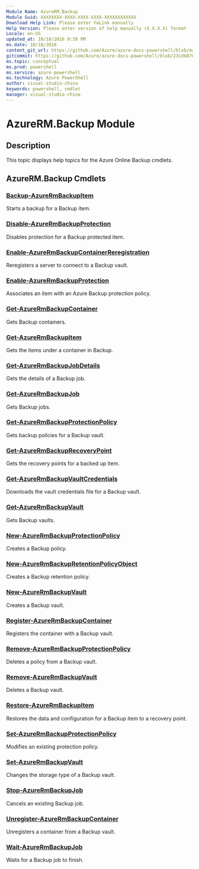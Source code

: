 ```yaml
---
Module Name: AzureRM.Backup
Module Guid: XXXXXXXX-XXXX-XXXX-XXXX-XXXXXXXXXXXX
Download Help Link: Please enter FwLink manually
Help Version: Please enter version of help manually (X.X.X.X) format
Locale: en-US
updated_at: 10/18/2016 9:38 PM
ms.date: 10/18/2016
content_git_url: https://github.com/Azure/azure-docs-powershell/blob/master/azureps-cmdlets-docs/ResourceManager/AzureRM.Backup/v2.1.0/AzureRM.Backup.md
gitcommit: https://github.com/Azure/azure-docs-powershell/blob/23cdb8705d4ab9807c0e21b238f3b134a7d49c7d/azureps-cmdlets-docs/ResourceManager/AzureRM.Backup/v2.1.0/AzureRM.Backup.md
ms.topic: conceptual
ms.prod: powershell
ms.service: azure-powershell
ms.technology: Azure PowerShell
author: visual-studio-china
keywords: powershell, cmdlet
manager: visual-studio-china
---
```


# AzureRM.Backup Module
## Description
This topic displays help topics for the Azure Online Backup cmdlets. 

## AzureRM.Backup Cmdlets
### [Backup-AzureRmBackupItem](.\Backup-AzureRmBackupItem.md)
Starts a backup for a Backup item.


### [Disable-AzureRmBackupProtection](.\Disable-AzureRmBackupProtection.md)
Disables protection for a Backup protected item.


### [Enable-AzureRmBackupContainerReregistration](.\Enable-AzureRmBackupContainerReregistration.md)
Reregisters a server to connect to a Backup vault.


### [Enable-AzureRmBackupProtection](.\Enable-AzureRmBackupProtection.md)
Associates an item with an Azure Backup protection policy.


### [Get-AzureRmBackupContainer](.\Get-AzureRmBackupContainer.md)
Gets Backup containers.


### [Get-AzureRmBackupItem](.\Get-AzureRmBackupItem.md)
Gets the items under a container in Backup.


### [Get-AzureRmBackupJobDetails](.\Get-AzureRmBackupJobDetails.md)
Gets the details of a Backup job.


### [Get-AzureRmBackupJob](.\Get-AzureRmBackupJob.md)
Gets Backup jobs.


### [Get-AzureRmBackupProtectionPolicy](.\Get-AzureRmBackupProtectionPolicy.md)
Gets backup policies for a Backup vault.


### [Get-AzureRmBackupRecoveryPoint](.\Get-AzureRmBackupRecoveryPoint.md)
Gets the recovery points for a backed up item.


### [Get-AzureRmBackupVaultCredentials](.\Get-AzureRmBackupVaultCredentials.md)
Downloads the vault credentials file for a Backup vault.


### [Get-AzureRmBackupVault](.\Get-AzureRmBackupVault.md)
Gets Backup vaults.


### [New-AzureRmBackupProtectionPolicy](.\New-AzureRmBackupProtectionPolicy.md)
Creates a Backup policy.


### [New-AzureRmBackupRetentionPolicyObject](.\New-AzureRmBackupRetentionPolicyObject.md)
Creates a Backup retention policy.


### [New-AzureRmBackupVault](.\New-AzureRmBackupVault.md)
Creates a Backup vault.


### [Register-AzureRmBackupContainer](.\Register-AzureRmBackupContainer.md)
Registers the container with a Backup vault.


### [Remove-AzureRmBackupProtectionPolicy](.\Remove-AzureRmBackupProtectionPolicy.md)
Deletes a policy from a Backup vault.


### [Remove-AzureRmBackupVault](.\Remove-AzureRmBackupVault.md)
Deletes a Backup vault.


### [Restore-AzureRmBackupItem](.\Restore-AzureRmBackupItem.md)
Restores the data and configuration for a Backup item to a recovery point.


### [Set-AzureRmBackupProtectionPolicy](.\Set-AzureRmBackupProtectionPolicy.md)
Modifies an existing protection policy.


### [Set-AzureRmBackupVault](.\Set-AzureRmBackupVault.md)
Changes the storage type of a Backup vault.


### [Stop-AzureRmBackupJob](.\Stop-AzureRmBackupJob.md)
Cancels an existing Backup job.


### [Unregister-AzureRmBackupContainer](.\Unregister-AzureRmBackupContainer.md)
Unregisters a container from a Backup vault.


### [Wait-AzureRmBackupJob](.\Wait-AzureRmBackupJob.md)
Waits for a Backup job to finish.




